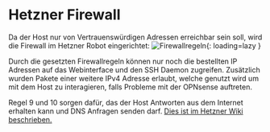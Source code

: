 # Hetzner Firewall
Da der Host nur von Vertrauenswürdigen Adressen erreichbar sein soll, wird die Firewall im Hetzner Robot eingerichtet:
![Firewallregeln](../img/setup/firewall/firewall.png?raw=true){: loading=lazy }

Durch die gesetzten Firewallregeln können nur noch die bestellten IP Adressen auf das Webinterface und den SSH Daemon zugreifen. Zusätzlich wurden Pakete einer weitere IPv4 Adresse erlaubt, welche genutzt wird um mit dem Host zu interagieren, falls Probleme mit der OPNsense auftreten.

Regel 9 und 10 sorgen dafür, das der Host Antworten aus dem Internet erhalten kann und DNS Anfragen senden darf. [Dies ist im Hetzner Wiki beschrieben.](https://docs.hetzner.com/de/robot/dedicated-server/firewall/#ausgehende-tcp-verbindungen)
